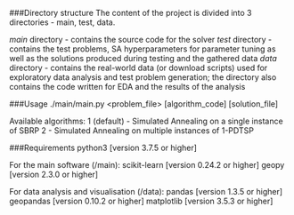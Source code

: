 ###Directory structure
  The content of the project is divided into 3 directories - main, test, data.

  *main* directory - contains the source code for the solver
  *test* directory - contains the test problems, SA hyperparameters for parameter tuning
                     as well as the solutions produced during testing and the gathered data
  *data* directory - contains the real-world data (or download scripts) used for exploratory data analysis
                     and test problem generation; the directory also contains the code written for EDA and the results of the analysis

###Usage
  ./main/main.py <problem_file> [algorithm_code] [solution_file]

  Available algorithms:
    1 (default) - Simulated Annealing on a single instance of SBRP
    2 - Simulated Annealing on multiple instances of 1-PDTSP

###Requirements
  python3 [version 3.7.5 or higher]

  For the main software (/main):
    scikit-learn [version 0.24.2 or higher]
    geopy [version 2.3.0 or higher]

  For data analysis and visualisation (/data):
    pandas [version 1.3.5 or higher]
    geopandas [version 0.10.2 or higher]
    matplotlib [version 3.5.3 or higher]

